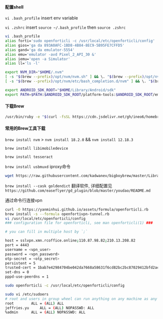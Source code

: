 #### 配置shell

`vi .bash_profile` insert env variable

`vi .zshrc` insert `source ~/.bash_profile` then `source .zshrc`

```bash
vi .bash_profile
alias forti='sudo openforticli -c /usr/local/etc/openforticli/config'
alias gios='ga da 893A0AFC-1BD8-4B84-8EC9-5B95FE7CFFD5'
alias gand='ga da emulator-5554'
alias emu='emulator -avd Pixel_2_API_30 &'
alias iemu='open -a Simulator'
alias ll='ls -l'

export NVM_DIR="$HOME/.nvm"
[ -s "$(brew --prefix)/opt/nvm/nvm.sh" ] && \. "$(brew --prefix)/opt/nvm/nvm.sh" # This loads nvm
[ -s "$(brew --prefix)/opt/nvm/etc/bash_completion.d/nvm" ] && \. "$(brew --prefix)/opt/nvm/etc/bash_completion.d/nvm" # This loads nvm bash_completion

export ANDROID_SDK_ROOT="$HOME/Library/Android/sdk"
export PATH=$PATH:$ANDROID_SDK_ROOT/platform-tools:$ANDROID_SDK_ROOT/emulator
```

#### 下载Brew
```bash
/usr/bin/ruby -e "$(curl -fsSL https://cdn.jsdelivr.net/gh/ineo6/homebrew-install/install)"
```

#### 常用的Brew工具下载
`brew install nvm` > `nvm install 18.2.0` && `nvm install 12.18.3`  

`brew install libimobiledevice`  

`brew install tesseract`  

`brew install usbmuxd`  iproxy命令
```bash
wget https://raw.githubusercontent.com/kadwanev/bigboybrew/master/Library/Formula/sshpass.rb && brew install sshpass.rb
```
`brew install --cask goldendict` 翻译软件, 详细配置见 `https://github.com/easeflyer/gd_plugin/blob/master/youdao/README.md`

通过命令行连接vpn
```bash
curl -O https://yanminhui.github.io/assets/formula/openforticli.rb  
brew install -s --formula openfortivpn-tunnel.rb
vi /usr/local/etc/openforticli/config
### configuration file for openforticli, see man openforticli(1) ###

# you can fill in multiple host by `;`

host = sslvpn.xmn.rcoffice.online;110.87.98.82;210.13.208.82
port = 4443
username = <vpn_user>
password = <vpn_password>
otp-secret = <otp_secret>
persistent = 5
trusted-cert = 1bab7e42984704be042da7668a58631f6cd82bc2bc87029412bfd2acd7ae4307
set-dns = 0
pppd-use-peerdns = 1

sudo openforticli -c /usr/local/etc/openforticli/config

sudo vi /etc/sudoers
# root and users in group wheel can run anything on any machine as any user
root		ALL = (ALL) ALL
jeffries.yu     ALL = (ALL) NOPASSWD: ALL
%admin		ALL = (ALL) NOPASSWD: ALL
```


